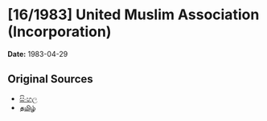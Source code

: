 # [16/1983] United Muslim Association (Incorporation)

**Date:** 1983-04-29

## Original Sources

- [සිංහල](https://documents.gov.lk/view/acts/1983/4/16-1983_S.pdf)
- [தமிழ்](https://documents.gov.lk/view/acts/1983/4/16-1983_T.pdf)
